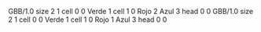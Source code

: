 <gs-board without-header> GBB/1.0
size 2 1
cell 0 0 Verde 1 
cell 1 0 Rojo 2 Azul 3 
head 0 0
 </gs-board>
<gs-board without-header> GBB/1.0
size 2 1
cell 0 0 Verde 1 
cell 1 0 Rojo 1 Azul 3 
head 0 0
 </gs-board>